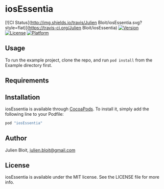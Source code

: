# iosEssentia

[![CI Status](http://img.shields.io/travis/Julien Bloit/iosEssentia.svg?style=flat)](https://travis-ci.org/Julien Bloit/iosEssentia)
[![Version](https://img.shields.io/cocoapods/v/iosEssentia.svg?style=flat)](http://cocoapods.org/pods/iosEssentia)
[![License](https://img.shields.io/cocoapods/l/iosEssentia.svg?style=flat)](http://cocoapods.org/pods/iosEssentia)
[![Platform](https://img.shields.io/cocoapods/p/iosEssentia.svg?style=flat)](http://cocoapods.org/pods/iosEssentia)

## Usage

To run the example project, clone the repo, and run `pod install` from the Example directory first.

## Requirements

## Installation

iosEssentia is available through [CocoaPods](http://cocoapods.org). To install
it, simply add the following line to your Podfile:

```ruby
pod "iosEssentia"
```

## Author

Julien Bloit, julien.bloit@gmail.com

## License

iosEssentia is available under the MIT license. See the LICENSE file for more info.
